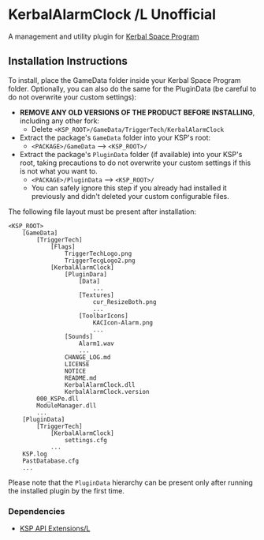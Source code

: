 # KerbalAlarmClock /L Unofficial

A management and utility plugin for [Kerbal Space Program](https://www.kerbalspaceprogram.com/)


## Installation Instructions

To install, place the GameData folder inside your Kerbal Space Program folder. Optionally, you can also do the same for the PluginData (be careful to do not overwrite your custom settings):

* **REMOVE ANY OLD VERSIONS OF THE PRODUCT BEFORE INSTALLING**, including any other fork:
	+ Delete `<KSP_ROOT>/GameData/TriggerTech/KerbalAlarmClock `
* Extract the package's `GameData` folder into your KSP's root:
	+ `<PACKAGE>/GameData` --> `<KSP_ROOT>/`
* Extract the package's `PluginData` folder (if available) into your KSP's root, taking precautions to do not overwrite your custom settings if this is not what you want to.
	+ `<PACKAGE>/PluginData` --> `<KSP_ROOT>/`
	+ You can safely ignore this step if you already had installed it previously and didn't deleted your custom configurable files.

The following file layout must be present after installation:

```
<KSP_ROOT>
	[GameData]
		[TriggerTech]
			[Flags]
				TriggerTechLogo.png
				TriggerTecgLogo2.png
			[KerbalAlarmClock]
				[PluginDara]
					[Data]
						...
					[Textures]
						cur_ResizeBoth.png
						...
					[ToolbarIcons]
						KACIcon-Alarm.png
						...
				[Sounds]
					Alarm1.wav
					...
				CHANGE_LOG.md
				LICENSE
				NOTICE
				README.md
				KerbalAlarmClock.dll
				KerbalAlarmClock.version
		000_KSPe.dll
		ModuleManager.dll
		...
	[PluginData]
		[TriggerTech]
			[KerbalAlarmClock]
				settings.cfg
			...
	KSP.log
	PastDatabase.cfg
	...
```

Please note that the `PluginData` hierarchy can be present only after running the installed plugin by the first time.


### Dependencies

* [KSP API Extensions/L](https://github.com/net-lisias-ksp/KSPAPIExtensions)

